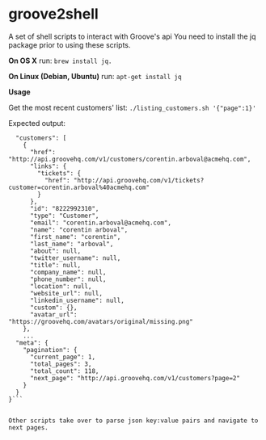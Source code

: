 # groove2shell
A set of shell scripts to interact with Groove's api
You need to install the jq package prior to using these scripts.

__On OS X__ run:
```brew install jq.```

__On Linux (Debian, Ubuntu)__ run:
```apt-get install jq```

__Usage__

Get the most recent customers' list:
```./listing_customers.sh '{"page":1}'```

Expected output:
```{
  "customers": [
    {
      "href": "http://api.groovehq.com/v1/customers/corentin.arboval@acmehq.com",
      "links": {
        "tickets": {
          "href": "http://api.groovehq.com/v1/tickets?customer=corentin.arboval%40acmehq.com"
        }
      },
      "id": "8222992310",
      "type": "Customer",
      "email": "corentin.arboval@acmehq.com",
      "name": "corentin arboval",
      "first_name": "corentin",
      "last_name": "arboval",
      "about": null,
      "twitter_username": null,
      "title": null,
      "company_name": null,
      "phone_number": null,
      "location": null,
      "website_url": null,
      "linkedin_username": null,
      "custom": {},
      "avatar_url": "https://groovehq.com/avatars/original/missing.png"
    },
    ...
  "meta": {
    "pagination": {
      "current_page": 1,
      "total_pages": 3,
      "total_count": 118,
      "next_page": "http://api.groovehq.com/v1/customers?page=2"
    }
  }
}```


Other scripts take over to parse json key:value pairs and navigate to next pages.